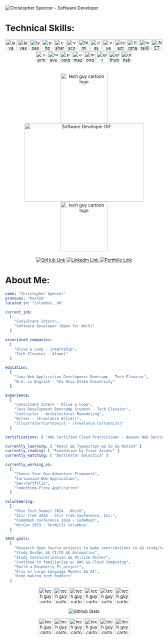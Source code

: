<img src="https://drive.google.com/thumbnail?id=1WDbOJrxdLU5tLkr2JJ7zV4GeH8XaSSpD&sz=w1000" title="Christopher Spencer - Software Developer" alt="Christopher Spencer - Software Developer" />

<h1> Technical Skills: </h1>
<p align="center">
  <img src="https://cdn.jsdelivr.net/gh/devicons/devicon/icons/java/java-original.svg" alt="java" width="35" height="35" title="Java"/>
  <img src="https://cdn.jsdelivr.net/gh/devicons/devicon/icons/javascript/javascript-original.svg" alt="javascript" width="35" height="35" title="JavaScript"/>
  <img src="https://cdn.jsdelivr.net/gh/devicons/devicon@latest/icons/typescript/typescript-original.svg" alt="typescript width="35" height="35" title="TypeScript"/>    
  <img src="https://cdn.jsdelivr.net/gh/devicons/devicon/icons/php/php-original.svg" alt="php" width="35" height="35" title="PHP" /> 
  <img src="https://cdn.jsdelivr.net/gh/devicons/devicon/icons/csharp/csharp-original.svg" alt="csharp" width="35" height="35" title="C#" />        
  <img src="https://cdn.jsdelivr.net/gh/devicons/devicon/icons/vscode/vscode-original.svg" alt="vscode" width="35" height="35" title="Visual Studio Code" />
  <img src="https://cdn.jsdelivr.net/gh/devicons/devicon/icons/html5/html5-original-wordmark.svg" alt="html" width="35" height="35" title="HTML" />
  <img src="https://cdn.jsdelivr.net/gh/devicons/devicon/icons/css3/css3-original-wordmark.svg" alt="css" width="35" height="35" title="CSS" />
  <img src="https://cdn.jsdelivr.net/gh/devicons/devicon/icons/vuejs/vuejs-original.svg" alt="vue" width="35" height="35" title="VUE.js" /> 
  <img src="https://cdn.jsdelivr.net/gh/devicons/devicon@latest/icons/react/react-original-wordmark.svg" alt="react" width="35" height="35" title="React.js"/>
  <img src="https://cdn.jsdelivr.net/gh/devicons/devicon@latest/icons/figma/figma-original.svg" alt="figma" width="35" height="35" title="Figma"/>        
  <img src="https://cdn.jsdelivr.net/gh/devicons/devicon/icons/intellij/intellij-original.svg" alt="intellij" width="35" height="35" title="IntelliJ" />
  <img src="https://cdn.jsdelivr.net/gh/devicons/devicon@latest/icons/dotnetcore/dotnetcore-original.svg" alt=".NET" width="35" height="35" title=".NET"/>  
  <img src="https://cdn.jsdelivr.net/gh/devicons/devicon/icons/spring/spring-original.svg" alt="springboot" width="35" height="35" title="Spring Boot" /> 
  <img src="https://cdn.jsdelivr.net/gh/devicons/devicon@latest/icons/maven/maven-original.svg" alt="maven" width="35" height="35" title="Maven" />          
  <img src="https://cdn.jsdelivr.net/gh/devicons/devicon/icons/postgresql/postgresql-original.svg" alt="postgresql" width="35" height="35" title="PostgreSQL" />
  <img src="https://cdn.jsdelivr.net/gh/devicons/devicon@latest/icons/amazonwebservices/amazonwebservices-original-wordmark.svg" alt="amazon web services (aws)" width="35" height="35" title="Amazon Web Services (AWS)"/>
  <img src="https://cdn.jsdelivr.net/gh/devicons/devicon/icons/mongodb/mongodb-original.svg" alt="mongodb" width="35" height="35" title="MongoDB" />    
  <img src="https://cdn.jsdelivr.net/gh/devicons/devicon/icons/git/git-original.svg"  alt="git" width="35" height="35" title="GIT" />
  <img src="https://cdn.jsdelivr.net/gh/devicons/devicon/icons/github/github-original.svg" alt="github" width="35" height="35" title="GitHub" />
  <img src="https://cdn.jsdelivr.net/gh/devicons/devicon/icons/gitlab/gitlab-original.svg" alt="gitlab" width="35" height="35" title="GitLab" />          
</p>

<br>

<div align="center">
  <img src="https://drive.google.com/thumbnail?id=1yi2sWac1BQWrphg4kYi3N44CL91Qt808&sz=w1000" height="160px" width="150px" title="Hello there!" alt="tech guy cartoon logo" />
  <img src="https://media.giphy.com/media/R03zWv5p1oNSQd91EP/giphy.gif" width="380" height="250" alt="Software Developer GIF" title="clickety-clack-clickety-clack-clickety-clack-clickety-clack-clickety-clack-clickety-clack-clickety-clack-clickety-clack-clickety-clack-clickety-clack-clickety-clack-clickety-clack-clickety-clack-clickety-clack-clickety-clack-clickety-clack-clickety-clack-clickety-clack"/>
  <img src="https://drive.google.com/thumbnail?id=1yi2sWac1BQWrphg4kYi3N44CL91Qt808&sz=w1000" height="160px" width="150px" title="Hello there!" alt="tech guy cartoon logo"/>
</div>

<br>

<div align="center">
  <a href="https://github.com/christopher-spencer">
    <img src="https://img.shields.io/badge/GitHub-100000?style=for-the-badge&logo=github&logoColor=white" title="Check out my GitHub!" alt="GitHub Link" />
  </a>
  <a href="https://www.linkedin.com/in/christopher-dale-spencer/">
    <img src="https://img.shields.io/badge/LinkedIn-0077B5?style=for-the-badge&logo=linkedin&logoColor=white" title="Check out my LinkedIn!" alt="LinkedIn Link" />
  </a>
  <a href="https://christopher-spencer.github.io/portfolio/">
    <img src="https://img.shields.io/badge/Portfolio-255E63?style=for-the-badge&logo=About.me&logoColor=white" title="Check out my Portfolio!" alt="Portfolio Link" />
  </a>
</div>

<div>
<h1> About Me: </h1>
</div>

```yaml
name: "Christopher Spencer"
pronouns: "he/him"
located_in: "Columbus, OH"

current_job: 
  [
    "Consultant Intern",
    "Software Developer (Open for Work)"
  ]

associated_companies: 
  [
    "Olive & Coop - Internship",
    "Tech Elevator - Alumni"
  ]

education:
  [
    "Java Web Application Development Bootcamp - Tech Elevator",
    "B.A. in English - The Ohio State University"
  ]

experience:
  [
    "Consultant Intern - Olive & Coop",
    "Java Development Bootcamp Student - Tech Elevator",
    "Contractor - Architectural Remodeling",
    "Writer - (Freelance Writer)",
    "Illustrator/Cartoonist - (Freelance Cartoonist)"
  ]

certifications: [ "AWS Certified Cloud Practitioner - Amazon Web Services" ]

currently_learning: [ "React && TypeScript && Go && Notion" ]
currently_reading: [ "Foundation by Isaac Asimov" ]
currently_watching: [ "Battlestar Galactica" ]

currently_working_on:
  [
    "Choose-Your-Own-Adventure-Framework",
    "Cartoonism-Web-Application",
    "Dev-Portfolio",
    "Something-Fishy-Application"   
  ]

volunteering:
  [
    "Ohio Tech Summit 2024 - OhioX",
    "Stir Trek 2024 - Stir Trek Conference, Inc.",
    "CodeMash Conference 2024 - CodeMash",
    "WitCon 2023 - GetWitIt Columbus"
  ]

2024 goals:
  [
    "Research Open Source projects to make contributions to && study/learn from",
    "Study DevOps && CI/CD && Automation",
    "Study Containerization && Utilize Docker",
    "Continue to familiarize w/ AWS && Cloud Computing",
    "Build a Raspberry Pi project",
    "Play w/ Large Language Models && AI",
    "Keep making tech buddies"
  ]
```

<p align="center">
  <img src="https://drive.google.com/thumbnail?id=1yi2sWac1BQWrphg4kYi3N44CL91Qt808&sz=w1000" height="50px" width="45px" title="It's" alt="tech guy cartoon logo"/>
  <img src="https://drive.google.com/thumbnail?id=1yi2sWac1BQWrphg4kYi3N44CL91Qt808&sz=w1000" height="50px" width="45px" title="a" alt="tech guy cartoon logo"/>
  <img src="https://drive.google.com/thumbnail?id=1yi2sWac1BQWrphg4kYi3N44CL91Qt808&sz=w1000" height="50px" width="45px" title="beautiful" alt="tech guy cartoon logo"/>
  <img src="https://drive.google.com/thumbnail?id=1yi2sWac1BQWrphg4kYi3N44CL91Qt808&sz=w1000" height="50px" width="45px" title="day" alt="tech guy cartoon logo"/>
  <img src="https://drive.google.com/thumbnail?id=1yi2sWac1BQWrphg4kYi3N44CL91Qt808&sz=w1000" height="50px" width="45px" title="to" alt="tech guy cartoon logo"/>
  <img src="https://drive.google.com/thumbnail?id=1yi2sWac1BQWrphg4kYi3N44CL91Qt808&sz=w1000" height="50px" width="45px" title="code!" alt="tech guy cartoon logo"/>
</p>

<div align="center" >
 <img src="https://github-profile-summary-cards.vercel.app/api/cards/profile-details?username=christopher-spencer&theme=tokyonight" title="Github Stats" alt="GitHub Stats" />
</div>

<p align="center">
  <img src="https://drive.google.com/thumbnail?id=1yi2sWac1BQWrphg4kYi3N44CL91Qt808&sz=w1000" height="50px" width="45px" title="Goodbye" alt="tech guy cartoon logo"/>
  <img src="https://drive.google.com/thumbnail?id=1yi2sWac1BQWrphg4kYi3N44CL91Qt808&sz=w1000" height="50px" width="45px" title="there!" alt="tech guy cartoon logo"/>
  <img src="https://drive.google.com/thumbnail?id=1yi2sWac1BQWrphg4kYi3N44CL91Qt808&sz=w1000" height="50px" width="45px" title="Have" alt="tech guy cartoon logo"/>
  <img src="https://drive.google.com/thumbnail?id=1yi2sWac1BQWrphg4kYi3N44CL91Qt808&sz=w1000" height="50px" width="45px" title="a" alt="tech guy cartoon logo"/>
  <img src="https://drive.google.com/thumbnail?id=1yi2sWac1BQWrphg4kYi3N44CL91Qt808&sz=w1000" height="50px" width="45px" title="great" alt="tech guy cartoon logo"/>
  <img src="https://drive.google.com/thumbnail?id=1yi2sWac1BQWrphg4kYi3N44CL91Qt808&sz=w1000" height="50px" width="45px" title="day!" alt="tech guy cartoon logo"/>
</p>
